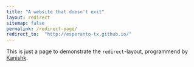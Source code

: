 ```yaml
---
title: "A website that doesn't exit"
layout: redirect
sitemap: false
permalink: /redirect-page/
redirect_to:  "http://esperanto-tx.github.io/"
---
```

This is just a page to demonstrate the `redirect`-layout, programmend by [Kanishk](http://codingtips.kanishkkunal.in/about/).